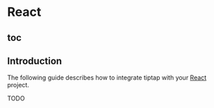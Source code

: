 # React

## toc

## Introduction
The following guide describes how to integrate tiptap with your [React](https://reactjs.org/) project.

TODO

<demo name="React" mode="react" />
